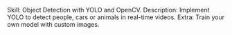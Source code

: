 Skill: Object Detection with YOLO and OpenCV.
Description: Implement YOLO to detect people, cars or animals in real-time videos.
Extra: Train your own model with custom images.
